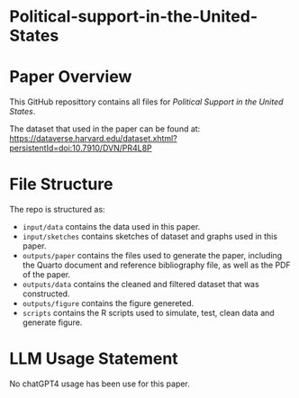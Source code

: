 # Political-support-in-the-United-States
# Paper Overview
This GitHub reposittory contains all files for *Political Support in the United States*. 

The dataset that used in the paper can be found at: https://dataverse.harvard.edu/dataset.xhtml?persistentId=doi:10.7910/DVN/PR4L8P 

# File Structure

The repo is structured as:

-   `input/data` contains the data used in this paper.
-   `input/sketches` contains sketches of dataset and graphs used in this paper.
-   `outputs/paper` contains the files used to generate the paper, including the Quarto document and reference bibliography file, as well as the PDF of the paper.
-   `outputs/data` contains the cleaned and filtered dataset that was constructed.
-   `outputs/figure` contains the figure genereted.
-   `scripts` contains the R scripts used to simulate, test, clean data and generate figure.


# LLM Usage Statement

No chatGPT4 usage has been use for this paper.
